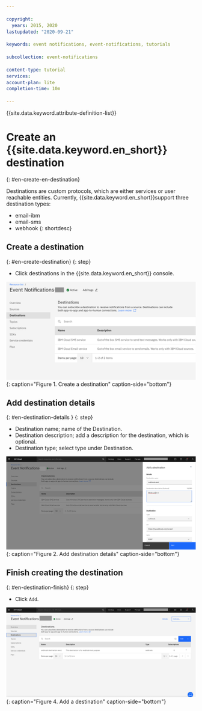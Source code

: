 ```yaml
---

copyright:
  years: 2015, 2020
lastupdated: "2020-09-21"

keywords: event notifications, event-notifications, tutorials

subcollection: event-notifications

content-type: tutorial
services:
account-plan: lite
completion-time: 10m

---
```


{{site.data.keyword.attribute-definition-list}}

# Create an {{site.data.keyword.en_short}} destination
{: #en-create-en-destination}

Destinations are custom protocols, which are either services or user reachable entities.
Currently, {{site.data.keyword.en_short}}support three destination types:
- email-ibm 
- email-sms 
- webhook 
{: shortdesc}


## Create a destination
{: #en-create-destination}
{: step}

- Click destinations in the {{site.data.keyword.en_short}} console. 

![Create a destination](images/en-dest1.png "Create a destination"){: caption="Figure 1. Create a destination" caption-side="bottom"}


## Add destination details
{: #en-destination-details }
{: step}

- Destination name; name of the Destination.
- Destination description; add a description for the destination, which is optional.
- Destination type; select type under Destination.


![Add destination details](images/en-dest2.png "Destination details"){: caption="Figure 2. Add destination details" caption-side="bottom"}

## Finish creating the destination
{: #en-destination-finish}
{: step}

- Click `Add`.

![Complete adding a destination](images/en-dest3.png "Finish adding a destination"){: caption="Figure 4. Add a destination" caption-side="bottom"}


